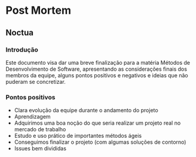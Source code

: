 # Post Mortem

## Noctua

### Introdução

Este documento visa dar uma breve finalização para a matéria Métodos de Desenvolvimento de Software, apresentando as considerações finais dos membros da equipe, alguns pontos positivos e negativos e ideias que não puderam se concretizar.

### Pontos positivos

* Clara evolução da equipe durante o andamento do projeto
* Aprendizagem
* Adquirimos uma boa noção do que seria realizar um projeto real no mercado de trabalho
* Estudo e uso prático de importantes métodos ágeis
* Conseguimos finalizar o projeto (com algumas soluções de contorno)
* Issues bem divididas